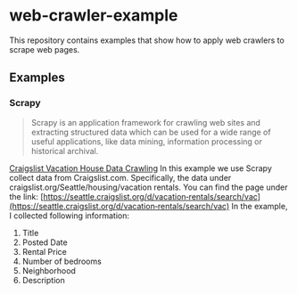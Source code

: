 # web-crawler-example
This repository contains examples that show how to apply web crawlers to scrape web pages.

## Examples
### Scrapy
> Scrapy is an application framework for crawling web sites and extracting structured data which can be used for a wide range of useful applications, like data mining, information processing or historical archival.

[Craigslist Vacation House Data Crawling](https://github.com/j84lee/web-crawler-example/blob/master/scrapy_craigslist/Scrapy_Example.md)
In this example we use Scrapy collect data from Craigslist.com. Specifically, the data under craigslist.org/Seattle/housing/vacation rentals. You can find the page under the link: [https://seattle.craigslist.org/d/vacation‐rentals/search/vac](https://seattle.craigslist.org/d/vacation‐rentals/search/vac)
In the example, I collected following information:
1. Title
2. Posted Date
3. Rental Price
4. Number of bedrooms
5. Neighborhood
6. Description
